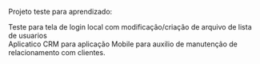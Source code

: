 Projeto teste para aprendizado:

Teste para tela de login local com modificação/criação de arquivo de lista de usuarios  \
Aplicatico CRM para aplicação Mobile para auxilio de manutenção
de relacionamento com clientes.
